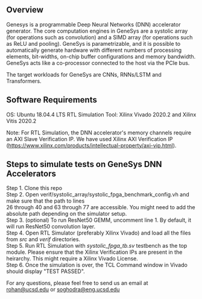 ## Overview

Genesys is a programmable Deep Neural Networks (DNN) accelerator generator. The core computation engines in GeneSys 
are a systolic array (for operations such as convolution) and a SIMD array (for operations such as ReLU and pooling). 
GeneSys is parametrizable, and it is possible to automatically generate hardware with different numbers of processing 
elements, bit-widths, on-chip buffer configurations and memory bandwidth. GeneSys acts like a co-processor connected 
to the host via the PCIe bus.

The target workloads for GeneSys are CNNs, RNNs/LSTM and Transformers.

## Software Requirements

OS: Ubuntu 18.04.4 LTS
RTL Simulation Tool: Xilinx Vivado 2020.2 and Xilinx Vitis 2020.2

Note: For RTL Simulation, the DNN accelerator's memory channels require an AXI Slave Verification IP. 
      We have used Xilinx AXI Verification IP (https://www.xilinx.com/products/intellectual-property/axi-vip.html).
      

## Steps to simulate tests on GeneSys DNN Accelerators

Step 1. Clone this repo <br />
Step 2. Open verif/systolic_array/systolic_fpga_benchmark_config.vh and make sure that the path to lines  <br />
        26 through 40 and 63 through 77 are accessible. You might need to add the absolute path depending on
        the simulator setup.<br />
Step 3. (optional) To run ResNet50 GEMM, uncomment line 1. By default, it will run ResNet50 convolution layer.<br />
Step 4. Open RTL Simulator (preferably Xilinx Vivado) and load all the files from *src* and *verif* directories.<br />
Step 5. Run RTL Simulation with *systolic_fpga_tb.sv* testbench as the top module. Please ensure that the Xilinx 
        Verification IPs are present in the heirarchy. This might require a Xilinx Vivado License. <br />
Step 6. Once the simulation is over, the TCL Command window in Vivado should display "TEST PASSED". <br />
        
For any questions, please feel free to send us an email at <br />
rohan@ucsd.edu or soghodra@eng.ucsd.edu  <br />
